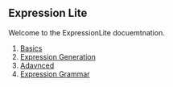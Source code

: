## Expression Lite

Welcome to the ExpressionLite docuemtnation.

  1. [Basics](Basics.md)
  2. [Expression Generation](ExpressionGeneration.md)
  3. [Adavnced](Advanced.md)
  4. [Expression Grammar](Grammar.md)

